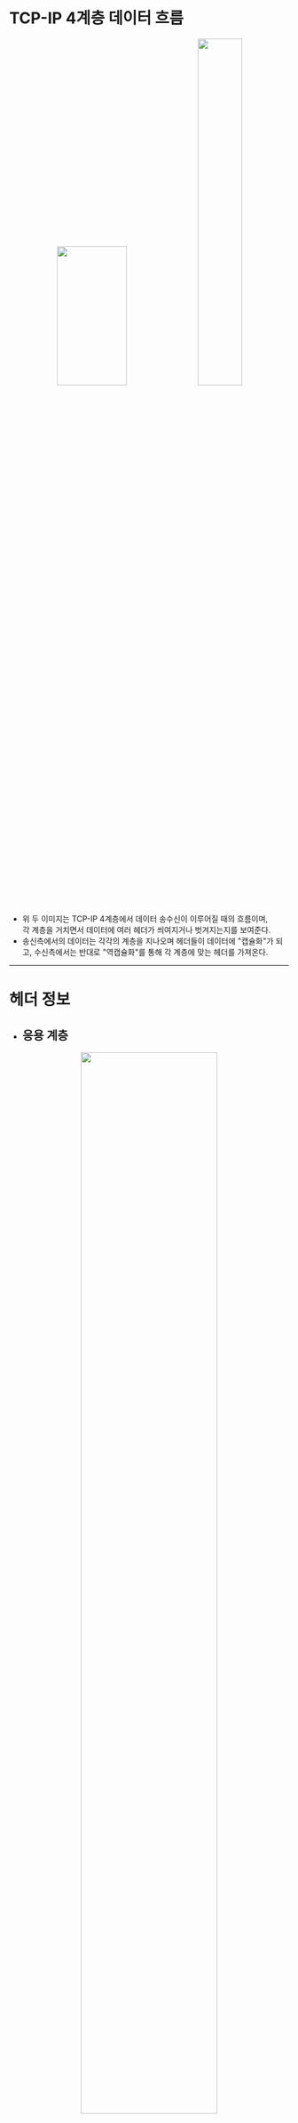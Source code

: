 # TCP-IP 4계층 데이터 흐름

<p align = "center">
<img src="https://user-images.githubusercontent.com/62879192/183290379-f46d1f28-7f28-4d50-9a9c-28e00e21d087.png" width=50% height=250px>
<img src="https://user-images.githubusercontent.com/62879192/183293670-74506643-8890-4854-bf63-b391699de965.png" width=40%>
</p>

- 위 두 이미지는 TCP-IP 4계층에서 데이터 송수신이 이루어질 때의 흐름이며,  
  각 계층을 거치면서 데이터에 여러 헤더가 씌여지거나 벗겨지는지를 보여준다.
- 송신측에서의 데이터는 각각의 계층을 지나오며 헤더들이 데이터에 "캡슐화"가 되고, 수신측에서는 반대로 "역캡슐화"를 통해 각 계층에 맞는 헤더를 가져온다.

---

# 헤더 정보

- ## 응용 계층

<p align = "center">
<img src="https://user-images.githubusercontent.com/62879192/184473252-22d7910b-8d95-4813-ab74-1d6b3d6e6909.png" width = 70%>
</p>

- 위 이미지는 www.naver.com의 url로 요청했을 때의 요청 헤더로 응용 계층에서는 데이터에 http 헤더가 추가된다.

</br>

- ## 전송 계층

<p align = "center">
<img src="https://user-images.githubusercontent.com/62879192/184473511-bd79b6b9-707d-414a-8e23-618a19b45027.png" width = 80%>
</p>

- 위 이미지는 TCP헤더 구조로, 상위 계층(응용 게층) 데이터에 TCP 헤더를 붙인다.
- 데이터의 크기가 크면 MTU 단위로 데이터를 쪼개는데 이를 세그먼트라 한다.
- 네트워크 상황에 따라 목적지 측에 도착하는 데이터의 순서가 바뀔 수 있기 때문에 TCP헤더에는 Sequence Number를 통해 데이터 순서를 제어한다.
- TCP헤더에는 출발지 포트, 목적지 포트에 대한 정보도 담겨있으며, 이를 통해 어떠한 응용 프로세스와 연결해야 할지를 정한다.

</br>

- ## 인터넷 계층

<p align = "center">
<img src="https://user-images.githubusercontent.com/62879192/184473777-04a37f24-e926-49a9-8539-7f9533c70e2e.png" width = 80%>
</p>

- 위 이미지는 IP헤더 구조로, 세그먼트에 IP헤더를 붙인다.
- IP헤더를 붙여서 만들어진 데이터를 "패킷"이라고 부른다.
- IP헤더에는 출발지 IP, 목적지 IP에 대한 정보가 들어있으며, 이를 통해 라우팅을 하여 목적지IP(목적지의 3계층 장비)까지 도달하는데 사용이 된다.

</br>

- ## 네트워크 인터페이스 계층

- 네트워크 인터페이스 계층에서는 "패킷"에 이더넷 헤더와 Tails(FCS) 이 2개가 붙는다.
- 이더넷 헤더에는 출발지 MAC주소와 목적지 MAC주소가 담겨 있으며, Tails에 있는 FCS는 데이터 전송 도중 에러 여부에 대해 판별할 때 사용된다.

</br>

---

# 참고

- https://icarus8050.tistory.com/103#recentComments [TCP/IP 패킷 전송 과정]
- https://junu0516.github.io/posts/tcp_ip_4%EA%B3%84%EC%B8%B5/ [TCP/IP 4계층의 이해]

